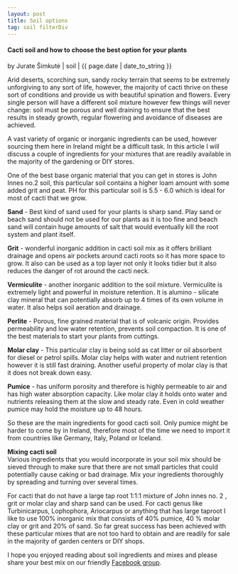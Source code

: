 ```yaml
---
layout: post
title: Soil options
tag: soil filterDiv
---
```


<div class="filterDiv soil show clearfix">
    <section>
        <h4>
            Cacti soil and how to choose the best option for your plants
        </h4>
        <div class="span_details">
            <span>
                by Jurate Šimkutė
                <span class="span_line">|</span>
            </span>
            <span class="cat">
                soil
           <span class="span_line">|</span>
            </span>
            <span>
                {{ page.date | date_to_string }}
            </span>
        </div>
    </section>
    <section class="main-blog-text">
        <p>
            Arid deserts, scorching sun, sandy rocky terrain that seems to be extremely unforgiving to any sort of life, however, the majority of cacti thrive on these sort of conditions and provide us with beautiful spination and flowers.
            Every single person will have a different soil mixture however few things will never change: soil must be porous and well draining to ensure that the best results in steady growth, regular flowering and avoidance of diseases are achieved.
        </p>
        <!-- excerpt ends here -->
        <p>
            A vast variety of organic or inorganic ingredients can be used, however sourcing them here in Ireland might be a difficult task. In this article I will discuss a couple of ingredients for your mixtures that are readily available in the majority of the gardening or DIY stores.
        </p>
        <p>
            One of the best base organic material that you can get in stores is John Innes no.2 soil, this particular soil contains a higher loam amount with some added grit and peat. PH for this particular soil is 5.5 - 6.0 which is ideal for most of cacti that we grow.
        </p>
        <p>
            <strong>Sand</strong> - Best kind of sand used for your plants is sharp sand. Play sand or beach sand should not be used for our plants as it is too fine and beach sand will contain huge amounts of salt that would eventually kill the root system and plant itself.
        </p>
        <p>
            <strong>Grit</strong> - wonderful inorganic addition in cacti soil mix as it offers brilliant drainage and opens air pockets around cacti roots so it has more space to grow. It also can be used as a top layer not only it looks tidier but it also reduces the danger of rot around the cacti neck.
        </p>
        <p>
            <strong>Vermiculite</strong> - another inorganic addition to the soil mixture. Vermiculite is extremely light and powerful in moisture retention. It is alumino - silicate clay mineral that can potentially absorb up to 4 times of its own volume in water. It also helps soil aeration and drainage.
        </p>
        <p>
            <strong>Perlite</strong> - Porous, fine grained material that is of volcanic origin.  Provides permeability and low water retention, prevents soil compaction. It is one of the best materials to start your plants from cuttings.
        </p>
        <p>
            <strong>Molar clay</strong> - This particular clay is being sold as cat litter or oil absorbent for diesel or petrol spills. Molar clay helps with water and nutrient retention however it is still fast draining. Another useful property of molar clay is that it does not break down easy.
        </p>
        <p>
            <strong>Pumice</strong> - has uniform porosity and therefore is highly permeable to air and has high water absorption capacity. Like molar clay it holds onto water and nutrients releasing them at the slow and steady rate. Even in cold weather pumice may hold the moisture up to 48 hours.
        </p>
        <p>
            So these are the main ingredients for good cacti soil. Only pumice might be harder to come by in Ireland, therefore most of the time we need to import it from countries like Germany, Italy, Poland or Iceland.
        </p>
        <p><strong>
            Mixing cacti soil
        </strong>
        <br>
            Various ingredients that you would incorporate in your soil mix should be sieved through to make sure that there are not small particles that could potentially cause caking or bad drainage. Mix your ingredients thoroughly by spreading and turning over several times.
        </p>
        <p>
            For cacti that do not have a large tap root 1:1:1 mixture of John innes no. 2 , grit or molar clay and sharp sand can be used. For cacti genus like Turbinicarpus, Lophophora, Ariocarpus or anything that has large taproot I like to use 100% inorganic mix that consists of 40% pumice, 40 % molar clay or grit and 20% of sand.  So far great success has been achieved with these particular mixes that are not too hard to obtain and are readily for sale in the majority of garden centers or DIY shops.
        </p>
        <p>
            I hope you enjoyed reading about soil ingredients and mixes and please share your best mix on our friendly <a href="{{ site.facebook_group_url }}" target="_blank">Facebook group</a>.
        </p>
    </section>
    <br>
</div>


